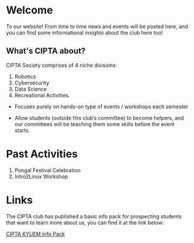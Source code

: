 # Welcome

To our website! From time to time news and events will be posted here, and you can find some informational insights about the club here too! 

## What's CIPTA about?

CIPTA Society comprises of 4 niche divisions: 
1. Robotics
2. Cybersecurity
3. Data Science
4. Recreational Activities. 

- Focuses purely on hands-on type of events / workshops each semester

- Allow students (outside this club’s committee) to become helpers, and our committees will be teaching them some skills before the event starts.

# Past Activities

1. Pongal Festival Celebration
2. Intro2Linux Workshop


# Links

The CIPTA club has published a basic info pack for prospecting students that want to learn more about us, you can find it at the link below:

[CIPTA KYUEM Info Pack](https://docs.google.com/presentation/d/1dRYC5ppRAR53O-mV0gRLYM5W3ton16fkjUjZhM8bqF0/edit?usp=sharing)